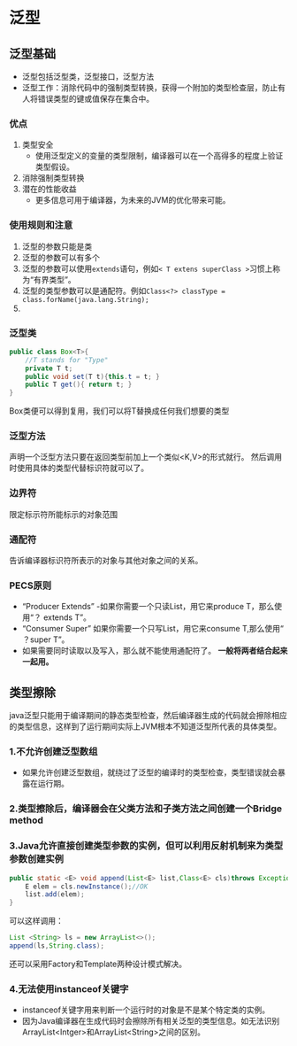 # 泛型
## 泛型基础
* 泛型包括泛型类，泛型接口，泛型方法
* 泛型工作：消除代码中的强制类型转换，获得一个附加的类型检查层，防止有人将错误类型的键或值保存在集合中。
### 优点
1. 类型安全
	* 使用泛型定义的变量的类型限制，编译器可以在一个高得多的程度上验证类型假设。
2. 消除强制类型转换
3. 潜在的性能收益
	* 更多信息可用于编译器，为未来的JVM的优化带来可能。
### 使用规则和注意
1. 泛型的参数只能是类
2. 泛型的参数可以有多个
3. 泛型的参数可以使用````extends````语句，例如````< T extens superClass >````习惯上称为“有界类型”。
4. 泛型的类型参数可以是通配符。例如````Class<?> classType = class.forName(java.lang.String);````
5. 
### 泛型类
````java
public class Box<T>{
	//T stands for "Type"
	private T t;
	public void set(T t){this.t = t; }
	public T get(){ return t; }
}
````
Box类便可以得到复用，我们可以将T替换成任何我们想要的类型
### 泛型方法
 声明一个泛型方法只要在返回类型前加上一个类似<K,V>的形式就行。
 然后调用时使用具体的类型代替标识符就可以了。
### 边界符
限定标示符所能标示的对象范围
### 通配符
告诉编译器标识符所表示的对象与其他对象之间的关系。
### PECS原则
* “Producer Extends” -如果你需要一个只读List，用它来produce T，那么使用“？ extends T”。
* “Consumer Super” 如果你需要一个只写List，用它来consume T,那么使用“ ？super T”。
* 如果需要同时读取以及写入，那么就不能使用通配符了。
 **一般将两者结合起来一起用。**
## 类型擦除
 java泛型只能用于编译期间的静态类型检查，然后编译器生成的代码就会擦除相应的类型信息，这样到了运行期间实际上JVM根本不知道泛型所代表的具体类型。
### 1.不允许创建泛型数组
* 如果允许创建泛型数组，就绕过了泛型的编译时的类型检查，类型错误就会暴露在运行期。
### 2.类型擦除后，编译器会在父类方法和子类方法之间创建一个Bridge method
### 3.Java允许直接创建类型参数的实例，但可以利用反射机制来为类型参数创建实例
````java
public static <E> void append(List<E> list,Class<E> cls)throws Exception{
	E elem = cls.newInstance();//OK
	list.add(elem);
}
````
 可以这样调用：
````java
List <String> ls = new ArrayList<>();
append(ls,String.class);
````
 还可以采用Factory和Template两种设计模式解决。
### 4.无法使用instanceof关键字
* instanceof关键字用来判断一个运行时的对象是不是某个特定类的实例。
* 因为Java编译器在生成代码时会擦除所有相关泛型的类型信息。如无法识别ArrayList\<Intger>和ArrayList\<String>之间的区别。
